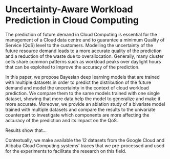 # Uncertainty-Aware Workload Prediction in Cloud Computing

The prediction of future demand in Cloud Computing is essential for the management of a Cloud data centre and to guarantee a minimum Quality of Service (QoS) level to the customers. Modelling the uncertainty of the future resource demand leads to a more accurate quality of the prediction and a reduction of the waste due to overallocation. Generally, many cluster cells share common patterns such as workload peaks over daylight hours that can be exploited to improve the accuracy of the prediction.

In this paper, we propose Bayesian deep learning models that are trained with multiple datasets in order to predict the distribution of the future demand and model the uncertainty in the context of cloud workload prediction. We compare them to the same models trained with one single dataset, showing that more data help the model to generalize and make it more accurate. Moreover, we provide an ablation study of a bivariate model trained with multiple datasets and compare the results to the univariate counterpart to investigate which components are more affecting the accuracy of the prediction and its impact on the QoS.

Results show that... 

Contextually, we make available the 12 datasets from the Google Cloud and Alibaba Cloud Computing systems' traces that we pre-processed and used for the experiments to facilitate the research on this field. 
